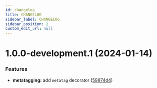 ```yaml
---
id: changelog
title: CHANGELOG
sidebar_label: CHANGELOG
sidebar_position: 2
custom_edit_url: null
---
```


# 1.0.0-development.1 (2024-01-14)

### Features

- **metatagging:** add `metatag` decorator ([59874d4](https://github.com/tensei-engine/runtime/commit/59874d4b3a8d358eb4d55c4da58c5e4e8e1d6619))

